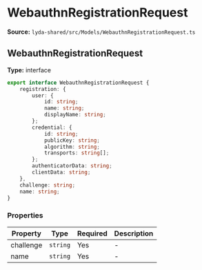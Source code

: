 # WebauthnRegistrationRequest

**Source:** `lyda-shared/src/Models/WebauthnRegistrationRequest.ts`

## WebauthnRegistrationRequest

**Type:** interface

```typescript
export interface WebauthnRegistrationRequest {
    registration: {
        user: {
            id: string;
            name: string;
            displayName: string;
        };
        credential: {
            id: string;
            publicKey: string;
            algorithm: string;
            transports: string[];
        };
        authenticatorData: string;
        clientData: string;
    },
    challenge: string;
    name: string;
}
```

### Properties

| Property | Type | Required | Description |
|----------|------|----------|-------------|
| challenge | `string` | Yes | - |
| name | `string` | Yes | - |

